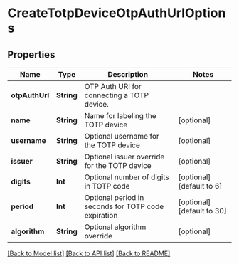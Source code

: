 # CreateTotpDeviceOtpAuthUrlOptions

## Properties
Name | Type | Description | Notes
------------ | ------------- | ------------- | -------------
**otpAuthUrl** | **String** | OTP Auth URI for connecting a TOTP device. | 
**name** | **String** | Name for labeling the TOTP device | [optional] 
**username** | **String** | Optional username for the TOTP device | [optional] 
**issuer** | **String** | Optional issuer override for the TOTP device | [optional] 
**digits** | **Int** | Optional number of digits in TOTP code | [optional] [default to 6]
**period** | **Int** | Optional period in seconds for TOTP code expiration | [optional] [default to 30]
**algorithm** | **String** | Optional algorithm override | [optional] 

[[Back to Model list]](../README#documentation-for-models) [[Back to API list]](../README#documentation-for-api-endpoints) [[Back to README]](../README)


